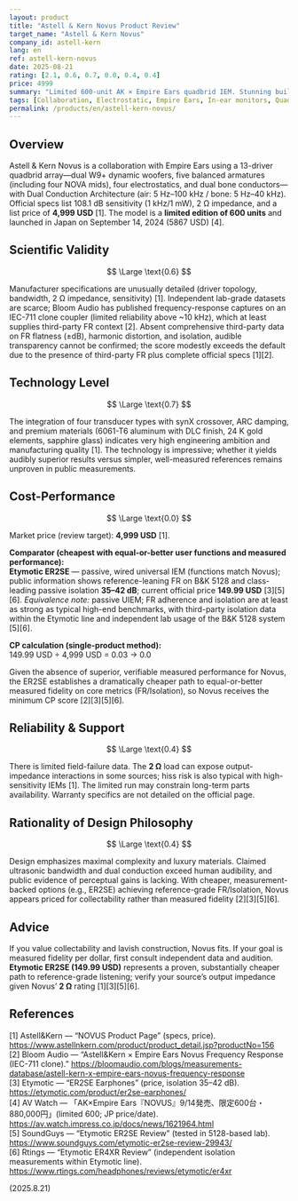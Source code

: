 ```yaml
---
layout: product
title: "Astell & Kern Novus Product Review"
target_name: "Astell & Kern Novus"
company_id: astell-kern
lang: en
ref: astell-kern-novus
date: 2025-08-21
rating: [2.1, 0.6, 0.7, 0.0, 0.4, 0.4]
price: 4999
summary: "Limited 600-unit AK × Empire Ears quadbrid IEM. Stunning build; public evidence of audible gains at 4,999 USD is thin versus cheaper, measurement-backed options."
tags: [Collaboration, Electrostatic, Empire Ears, In-ear monitors, Quadbrid]
permalink: /products/en/astell-kern-novus/
---
```

## Overview

Astell & Kern Novus is a collaboration with Empire Ears using a 13-driver quadbrid array—dual W9+ dynamic woofers, five balanced armatures (including four NOVA mids), four electrostatics, and dual bone conductors—with Dual Conduction Architecture (air: 5 Hz–100 kHz / bone: 5 Hz–40 kHz). Official specs list 108.1 dB sensitivity (1 kHz/1 mW), 2 Ω impedance, and a list price of **4,999 USD** [1]. The model is a **limited edition of 600 units** and launched in Japan on September 14, 2024 (5867 USD) [4].

## Scientific Validity

$$ \Large \text{0.6} $$

Manufacturer specifications are unusually detailed (driver topology, bandwidth, 2 Ω impedance, sensitivity) [1]. Independent lab-grade datasets are scarce; Bloom Audio has published frequency-response captures on an IEC-711 clone coupler (limited reliability above ~10 kHz), which at least supplies third-party FR context [2]. Absent comprehensive third-party data on FR flatness (±dB), harmonic distortion, and isolation, audible transparency cannot be confirmed; the score modestly exceeds the default due to the presence of third-party FR plus complete official specs [1][2].

## Technology Level

$$ \Large \text{0.7} $$

The integration of four transducer types with synX crossover, ARC damping, and premium materials (6061-T6 aluminum with DLC finish, 24 K gold elements, sapphire glass) indicates very high engineering ambition and manufacturing quality [1]. The technology is impressive; whether it yields audibly superior results versus simpler, well-measured references remains unproven in public measurements.

## Cost-Performance

$$ \Large \text{0.0} $$

Market price (review target): **4,999 USD** [1].

**Comparator (cheapest with equal-or-better user functions and measured performance):**  
**Etymotic ER2SE** — passive, wired universal IEM (functions match Novus); public information shows reference-leaning FR on B&K 5128 and class-leading passive isolation **35–42 dB**; current official price **149.99 USD** [3][5][6]. *Equivalence note:* passive UIEM; FR adherence and isolation are at least as strong as typical high-end benchmarks, with third-party isolation data within the Etymotic line and independent lab usage of the B&K 5128 system [5][6].

**CP calculation (single-product method):**  
149.99 USD ÷ 4,999 USD = 0.03 → 0.0

Given the absence of superior, verifiable measured performance for Novus, the ER2SE establishes a dramatically cheaper path to equal-or-better measured fidelity on core metrics (FR/Isolation), so Novus receives the minimum CP score [2][3][5][6].

## Reliability & Support

$$ \Large \text{0.4} $$

There is limited field-failure data. The **2 Ω** load can expose output-impedance interactions in some sources; hiss risk is also typical with high-sensitivity IEMs [1]. The limited run may constrain long-term parts availability. Warranty specifics are not detailed on the official page.

## Rationality of Design Philosophy

$$ \Large \text{0.4} $$

Design emphasizes maximal complexity and luxury materials. Claimed ultrasonic bandwidth and dual conduction exceed human audibility, and public evidence of perceptual gains is lacking. With cheaper, measurement-backed options (e.g., ER2SE) achieving reference-grade FR/Isolation, Novus appears priced for collectability rather than measured fidelity [2][3][5][6].

## Advice

If you value collectability and lavish construction, Novus fits. If your goal is measured fidelity per dollar, first consult independent data and audition. **Etymotic ER2SE (149.99 USD)** represents a proven, substantially cheaper path to reference-grade listening; verify your source’s output impedance given Novus’ **2 Ω** rating [1][3][5][6].

## References

[1] Astell&Kern — “NOVUS Product Page” (specs, price). https://www.astellnkern.com/product/product_detail.jsp?productNo=156  
[2] Bloom Audio — “Astell&Kern × Empire Ears Novus Frequency Response (IEC-711 clone).” https://bloomaudio.com/blogs/measurements-database/astell-kern-x-empire-ears-novus-frequency-response  
[3] Etymotic — “ER2SE Earphones” (price, isolation 35–42 dB). https://etymotic.com/product/er2se-earphones/  
[4] AV Watch — 「AK×Empire Ears『NOVUS』9/14発売、限定600台・880,000円」(limited 600; JP price/date). https://av.watch.impress.co.jp/docs/news/1621964.html  
[5] SoundGuys — “Etymotic ER2SE Review” (tested in 5128-based lab). https://www.soundguys.com/etymotic-er2se-review-29943/  
[6] Rtings — “Etymotic ER4XR Review” (independent isolation measurements within Etymotic line). https://www.rtings.com/headphones/reviews/etymotic/er4xr

(2025.8.21)

